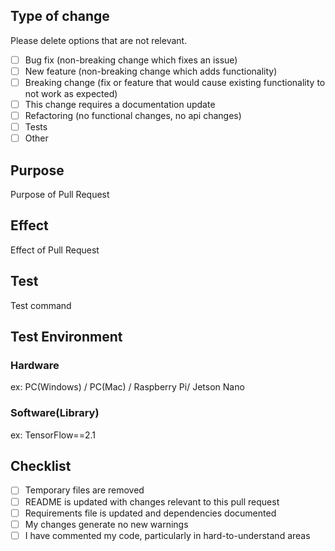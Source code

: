 ## Type of change

Please delete options that are not relevant.

- [ ] Bug fix (non-breaking change which fixes an issue)
- [ ] New feature (non-breaking change which adds functionality)
- [ ] Breaking change (fix or feature that would cause existing functionality to not work as expected)
- [ ] This change requires a documentation update
- [ ] Refactoring (no functional changes, no api changes)
- [ ] Tests
- [ ] Other

## Purpose

Purpose of Pull Request

## Effect

Effect of Pull Request

## Test

Test command

## Test Environment

### Hardware

ex: PC(Windows) / PC(Mac) / Raspberry Pi/ Jetson Nano

### Software(Library)

ex: TensorFlow==2.1

## Checklist

- [ ] Temporary files are removed
- [ ] README is updated with changes relevant to this pull request
- [ ] Requirements file is updated and dependencies documented
- [ ] My changes generate no new warnings
- [ ] I have commented my code, particularly in hard-to-understand areas
